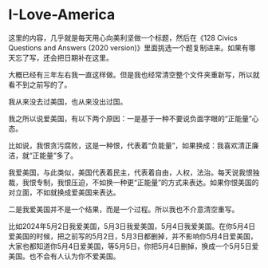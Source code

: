 # I-Love-America

这里的内容，几乎就是每天用心向美利坚做一个标题，然后在《128 Civics Questions and Answers (2020 version)》里面挑选一个题复制进来。如果有哪天忘了写，还会把日期补在这里。

大概已经有三年左右我一直这样做。但是我也经常清空整个文件夹重新写，所以就看不到之前写的了。

我从来没去过美国，也从来没出过国。

我之所以说爱美国，有以下两个原因：一是基于一种不要说负面字眼的“正能量”心态。

比如说，我恨贪污腐败，这是一种恨，代表着“负能量”，如果换成：我喜欢清正廉洁，就“正能量”多了。

我爱美国，与此类似，美国代表着民主，代表着自由，人权，法治。每天说我恨独裁，我恨专制，我恨压迫，不如换一种更“正能量”的方式来表达。如果你恨美国的对立面，不如就换成爱美国来表达。

二是我爱美国并不是一个结果，而是一个过程。所以我也不介意清空重写。

比如2024年5月2日我爱美国，5月3日我爱美国，5月4日我爱美国。在你5月4日爱美国的时候，把之前写的5月2日，5月3日都删掉，并不影响你5月4日爱美国，大家也都知道你5月4日爱美国，等5月5日，你把5月4日删掉，换成一个5月5日爱美国。也不会有人认为你不爱美国。


